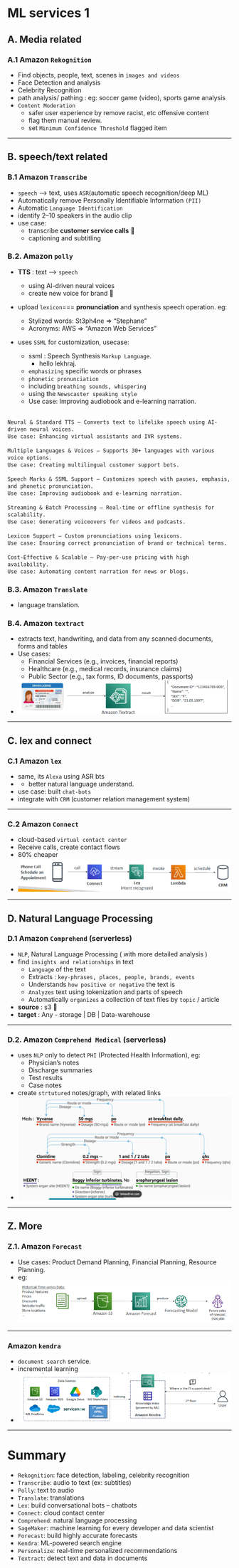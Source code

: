 # ML services 1
## A. Media related
### A.1 Amazon `Rekognition`
- Find objects, people, text, scenes in `images and videos`
- Face Detection and analysis
- Celebrity Recognition
- path analysis/ pathing : eg: soccer game (video), sports game analysis
- `Content Moderation` 
  - safer user experience by remove racist, etc offensive content
  - flag them manual review.
  - set `Minimum Confidence Threshold` flagged item

---
## B. speech/text related
### B.1 Amazon `Transcribe`
- `speech` --> text, uses `ASR`(automatic speech recognition/deep ML)
- Automatically remove Personally Identifiable Information `(PII)`
- Automatic `Language Identification`
- identify 2–10 speakers in the audio clip
- use case: 
  - transcribe **customer service calls** :dart:
  - captioning and subtitling

### B.2. Amazon `polly`
- **TTS** : text --> `speech`
  - using AI-driven neural voices
  - create new voice for brand :dart:

- upload `lexicon`=== **pronunciation** and synthesis speech operation. eg:
  - Stylized words: St3ph4ne => “Stephane”
  - Acronyms: AWS => “Amazon Web Services”
  
- uses `SSML` for customization, usecase:
  - ssml : Speech Synthesis `Markup Language`. 
    - <speak> hello <break time="3s"> lekhraj. </speak>
  - `emphasizing` specific words or phrases
  - `phonetic pronunciation`
  - including `breathing sounds, whispering`
  - using the `Newscaster speaking style`
  - Use case: Improving audiobook and e-learning narration.

```text

Neural & Standard TTS – Converts text to lifelike speech using AI-driven neural voices.
Use case: Enhancing virtual assistants and IVR systems.

Multiple Languages & Voices – Supports 30+ languages with various voice options.
Use case: Creating multilingual customer support bots.

Speech Marks & SSML Support – Customizes speech with pauses, emphasis, and phonetic pronunciation.
Use case: Improving audiobook and e-learning narration.

Streaming & Batch Processing – Real-time or offline synthesis for scalability.
Use case: Generating voiceovers for videos and podcasts.

Lexicon Support – Custom pronunciations using lexicons.
Use case: Ensuring correct pronunciation of brand or technical terms.

Cost-Effective & Scalable – Pay-per-use pricing with high availability.
Use case: Automating content narration for news or blogs.
```

### B.3. Amazon `Translate`
- language translation.

### B.4. Amazon `textract`
- extracts text, handwriting, and data from any scanned documents, forms and tables
- Use cases:
  -  Financial Services (e.g., invoices, financial reports)
  -  Healthcare (e.g., medical records, insurance claims)
  -  Public Sector (e.g., tax forms, ID documents, passports)
- ![img_4.png](../99_img/ml/ml2/img_4.png)

---
## C. lex and connect
### C.1 Amazon `lex`
- same, its `Alexa` using ASR bts 
- + better natural language understand.
- use case: built `chat-bots`
- integrate with `CRM` (customer relation management system)

---
### C.2 Amazon `Connect`
- cloud-based `virtual contact center`
- Receive calls, create contact flows
- 80% cheaper
- ![img.png](../99_img/ml/ml1/img.png)

---
## D. Natural Language Processing
### D.1 Amazon `Comprehend` (serverless)
- `NLP`, Natural Language Processing ( with more detailed analysis )
- find `insights and relationships` in text
  -  `Language` of the text
  -  Extracts : `key-phrases, places, people, brands, events`
  -  Understands `how positive or negative` the text is
  -  `Analyzes` text using tokenization and parts of speech
  -  Automatically `organizes` a collection of text files by `topic` / article
- **source** : s3 :dart:
- **target** : Any - storage | DB | Data-warehouse

---
### D.2. Amazon `Comprehend Medical` (serverless)
- uses `NLP` only to detect `PHI` (Protected Health Information), eg:
  - Physician’s notes
  - Discharge summaries
  - Test results
  - Case notes
- create `strtutured` notes/graph, with related links
- ![img_1.png](../99_img/ml/ml1/img_1.png)


---
## Z. More
### Z.1. Amazon `Forecast`
- Use cases: Product Demand Planning, Financial Planning, Resource Planning.
- eg: ![img_1.png](../99_img/ml/ml2/img_1.png)

---
### Amazon `kendra` 
- `document search` service.
- incremental learning
- ![img_2.png](../99_img/ml/ml2/img_2.png)

---

# Summary
-  `Rekognition`: face detection, labeling, celebrity recognition
-  `Transcribe`: audio to text (ex: subtitles)
-  `Polly`: text to audio
-  `Translate`: translations
-  `Lex`: build conversational bots – chatbots
-  `Connect`: cloud contact center
-  `Comprehend`: natural language processing
-  `SageMaker`: machine learning for every developer and data scientist
-  `Forecast`: build highly accurate forecasts
-  `Kendra`: ML-powered search engine
-  `Personalize`: real-time personalized recommendations
-  `Textract`: detect text and data in documents